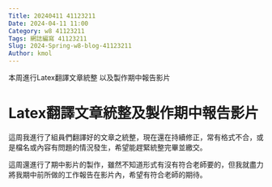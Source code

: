 ```yaml
---
Title: 20240411 41123211
Date: 2024-04-11 11:00
Category: w8 41123211
Tags: 網誌編寫 41123211
Slug: 2024-Spring-w8-blog-41123211
Author: kmol
---
```


本周進行Latex翻譯文章統整
以及製作期中報告影片

<!-- PELICAN_END_SUMMARY -->

# Latex翻譯文章統整及製作期中報告影片

 這周我進行了組員們翻譯好的文章之統整，現在還在持續修正，常有格式不合，或是檔名或內容有問題的情況發生，希望能趕緊統整完畢並繳交。

 這周還進行了期中影片的製作，雖然不知道形式有沒有符合老師要的，但我就盡力將我期中前所做的工作報告在影片內，希望有符合老師的期待。